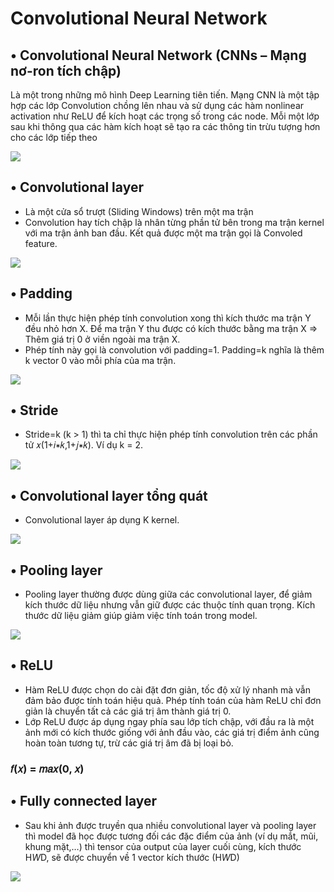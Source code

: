 # Convolutional Neural Network
## • Convolutional Neural Network (CNNs – Mạng nơ-ron tích chập) 
Là một trong những mô hình Deep Learning tiên tiến. Mạng CNN là một tập hợp các lớp Convolution chồng lên nhau và sử dụng các hàm nonlinear activation như ReLU để kích hoạt các trọng số trong các node. Mỗi một lớp sau khi thông qua các hàm kích hoạt sẽ tạo ra các thông tin trừu tượng hơn cho các lớp tiếp theo

![](https://images.viblo.asia/full/31db48c4-5df9-409b-8632-85d39196595b.jpeg)
## • Convolutional layer
- Là một cửa sổ trượt (Sliding Windows) trên một ma trận 
- Convolution hay tích chập là nhân từng phần tử bên trong ma trận kernel với ma trận ảnh ban đầu. Kết quả được một ma trận gọi là Convoled feature.
<img src="https://i1.wp.com/nttuan8.com/wp-content/uploads/2019/03/giphy.gif?resize=526%2C384&ssl=1">

## • Padding
- Mỗi lần thực hiện phép tính convolution xong thì kích thước ma trận Y đều nhỏ hơn X. Để ma trận Y thu được có kích thước bằng ma trận X => Thêm giá trị 0 ở viền ngoài ma trận X.
- Phép tính này gọi là convolution với padding=1. Padding=k nghĩa là thêm k vector 0 vào mỗi phía của ma trận.

<img src="https://i0.wp.com/nttuan8.com/wp-content/uploads/2019/03/c4.png?w=491&ssl=1">

## • Stride
- Stride=k (k > 1) thì ta chỉ thực hiện phép tính convolution trên các phần tử 𝑥(1+𝑖∗𝑘,1+𝑗∗𝑘). Ví dụ k = 2.

<img src="https://i0.wp.com/nttuan8.com/wp-content/uploads/2019/03/c4.png?w=491&ssl=1">


## • Convolutional layer tổng quát
- Convolutional layer áp dụng K kernel.

<img src="https://i2.wp.com/nttuan8.com/wp-content/uploads/2019/03/conv2-1.png?w=991&ssl=1">

## • Pooling layer
- Pooling layer thường được dùng giữa các convolutional layer, để giảm kích thước dữ liệu nhưng vẫn giữ được các thuộc tính quan trọng. Kích thước dữ liệu giảm giúp giảm việc tính toán trong model.

<img src="https://i1.wp.com/nttuan8.com/wp-content/uploads/2019/03/pooling_2.jpg?w=596&ssl=1">

## • ReLU
- Hàm ReLU được chọn do cài đặt đơn giản, tốc độ xử lý nhanh mà vẫn đảm bảo được tính toán hiệu quả. Phép tính toán của hàm ReLU chỉ đơn giản là chuyển tất cả các giá trị âm thành giá trị 0.
- Lớp ReLU được áp dụng ngay phía sau lớp tích chập, với đầu ra là một ảnh mới có kích thước giống với ảnh đầu vào, các giá trị điểm ảnh cũng hoàn toàn tương tự, trừ các giá trị âm đã bị loại bỏ.
###                𝑓(𝑥) = 𝑚𝑎𝑥(0, 𝑥)

## • Fully connected layer
- Sau khi ảnh được truyền qua nhiều convolutional layer và pooling layer thì model đã học được tương đối các đặc điểm của ảnh (ví dụ mắt, mũi, khung mặt,…) thì tensor của output của layer cuối cùng, kích thước H*W*D, sẽ được chuyển về 1 vector kích thước (H*W*D)

<img src="https://i1.wp.com/nttuan8.com/wp-content/uploads/2019/03/flattern.png?resize=768%2C367&ssl=1">

